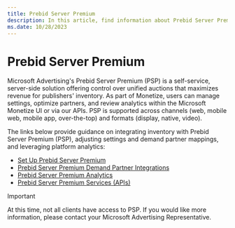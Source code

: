 ```yaml
---
title: Prebid Server Premium
description: In this article, find information about Prebid Server Premium (PSP) and links to resources about PSP.
ms.date: 10/28/2023
---
```


# Prebid Server Premium

Microsoft Advertising's Prebid Server Premium (PSP) is a self-service, server-side solution offering control over unified auctions that maximizes revenue for publishers' inventory. As part of Monetize, users can manage settings, optimize partners, and review analytics within the Microsoft Monetize UI or via our APIs. PSP is supported across channels (web, mobile web, mobile app, over-the-top) and formats (display, native, video).

The links below provide guidance on integrating inventory with Prebid Server Premium (PSP), adjusting settings and demand partner mappings, and leveraging platform analytics:

- [Set Up Prebid Server Premium](set-up-prebid-server-premium.md)
- [Prebid Server Premium Demand Partner Integrations](prebid-server-premium-demand-partner-integrations.md)
- [Prebid Server Premium Analytics](prebid-server-premium-analytics.md)
- [Prebid Server Premium Services (APIs)](../digital-platform-api/prebid-server-premium-services.md)

> [!IMPORTANT]
> At this time, not all clients have access to PSP. If you would like more information, please contact your Microsoft Advertising Representative.
